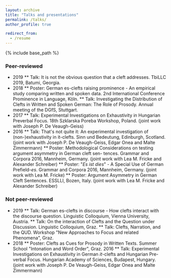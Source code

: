 ```yaml
---
layout: archive
title: "Talks and presentations"
permalink: /talks/
author_profile: true

redirect_from:
  - /resume
---
```


{% include base_path %}

### Peer-reviewed
* 2019
** Talk: It is not the obvious question that a cleft addresses. TbiLLC 2019, Batumi, Georgia.
* 2018
** Poster: German es-clefts raising prominence - An empirical study comparing written and
spoken data. 2nd International Conference Prominence in Language, Köln.
** Talk: Investigating the Distribution of Clefts in Written and Spoken German: The Role of
Prosody. Annual meeting of the DGfS, Stuttgart.
* 2017
** Talk: Experimental Investigations on Exhaustivity in Hungarian Preverbal Focus. 18th Szklarska
Poreba Workshop, Poland. (joint work with Joseph P. De Veaugh-Geiss)
* 2016
** Talk: That's not quite it: An experimental investigation of (non-)exhaustivity in it-clefts.
Sinn und Bedeutung, Edinburgh, Scotland. (joint work with Joseph P. De Veaugh-Geiss,
Edgar Onea and Malte Zimmermann)
** Poster: Methodological Considerations on testing argument asymmetry in German cleft sen-
tences. Grammar and Corpora 2016, Mannheim, Germany. (joint work with Lea M. Fricke
and Alexander Schreiber)
** Poster: "*Es ist dies*" - A Special Use of German Prefield-*es*. Grammar and Corpora 2016,
Mannheim, Germany. (joint work with Lea M. Fricke)
** Poster: Argument Asymmetry in German Cleft Sentences. ESSLLI, Bozen, Italy. (joint work
with Lea M. Fricke and Alexander Schreiber)

### Not peer-reviewed
* 2019
** Talk: German es-clefts in discourse - How clefts interact with the discourse question. Linguistic
Colloquium, Vienna University, Austria.
** Talk: On the interaction of Clefts and the Question under Discussion. Linguistic Colloquium,
Graz.
** Talk: Clefts, Narration, and the QUD. Workshop "New Approaches to Focus and related
Phenomena", Graz.
* 2018
** Poster: Clefts as Cues for Prosody in Written Texts. Summer School "Intonation and Word
Order", Graz.
2016
** Talk: Experimental Investigations on Exhaustivity in German *it*-clefts and Hungarian Pre-
verbal Focus. Hungarian Academy of Sciences, Budapest, Hungary. (joint work with Joseph
P. De Veaugh-Geiss, Edgar Onea and Malte Zimmermann)
